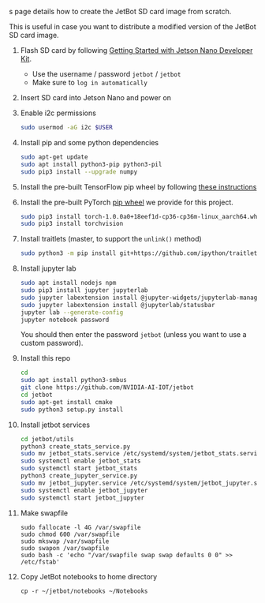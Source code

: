s page details how to create the JetBot SD card image from scratch.

This is useful in case you want to distribute a modified version of the JetBot SD card image.

1. Flash SD card by following [Getting Started with Jetson Nano Developer Kit](https://developer.nvidia.com/embedded/learn/get-started-jetson-nano-devkit).  
    * Use the username / password ``jetbot`` / ``jetbot``
    * Make sure to ``log in automatically``
2. Insert SD card into Jetson Nano and power on
3. Enable i2c permissions
    
    ```bash
    sudo usermod -aG i2c $USER
    ```
4. Install pip and some python dependencies
    ```bash
    sudo apt-get update
    sudo apt install python3-pip python3-pil
    sudo pip3 install --upgrade numpy 
    ```
4. Install the pre-built TensorFlow pip wheel by following [these instructions](https://docs.nvidia.com/deeplearning/dgx/install-tf-xavier/index.html)

4. Install the pre-built PyTorch [pip wheel](https://drive.google.com/open?id=1Eq641Jqb2Q0KBKsVpAhU-vxB_Mqcfrjd) we provide for this project.

    ```bash
    sudo pip3 install torch-1.0.0a0+18eef1d-cp36-cp36m-linux_aarch64.whl
    sudo pip3 install torchvision
    ```
5. Install traitlets (master, to support the ``unlink()`` method)

    ```bash
    sudo python3 -m pip install git+https://github.com/ipython/traitlets@master
    ```
6. Install jupyter lab

    ```bash
    sudo apt install nodejs npm
    sudo pip3 install jupyter jupyterlab
    sudo jupyter labextension install @jupyter-widgets/jupyterlab-manager
    sudo jupyter labextension install @jupyterlab/statusbar
    jupyter lab --generate-config
    jupyter notebook password
    ```
    You should then enter the password ``jetbot`` (unless you want to use a custom password).
7. Install this repo

    ```bash
    cd
    sudo apt install python3-smbus
    git clone https://github.com/NVIDIA-AI-IOT/jetbot
    cd jetbot
    sudo apt-get install cmake
    sudo python3 setup.py install
    ```

8. Install jetbot services

    ```bash
    cd jetbot/utils
    python3 create_stats_service.py
    sudo mv jetbot_stats.service /etc/systemd/system/jetbot_stats.service
    sudo systemctl enable jetbot_stats
    sudo systemctl start jetbot_stats
    python3 create_jupyter_service.py
    sudo mv jetbot_jupyter.service /etc/systemd/system/jetbot_jupyter.service
    sudo systemctl enable jetbot_jupyter
    sudo systemctl start jetbot_jupyter
    ```

8. Make swapfile
    ```
    sudo fallocate -l 4G /var/swapfile
    sudo chmod 600 /var/swapfile
    sudo mkswap /var/swapfile
    sudo swapon /var/swapfile
    sudo bash -c 'echo "/var/swapfile swap swap defaults 0 0" >> /etc/fstab'
    ```
 
9. Copy JetBot notebooks to home directory

    ```
    cp -r ~/jetbot/notebooks ~/Notebooks
    ```
